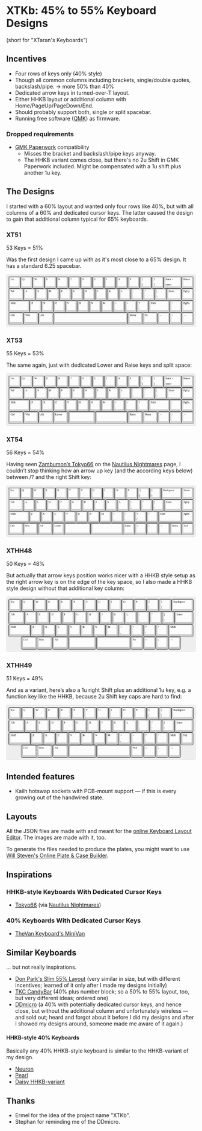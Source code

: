 XTKb: 45% to 55% Keyboard Designs
=================================

(short for "XTaran's Keyboards")

Incentives
----------

* Four rows of keys only (40% style)
* Though all common columns including brackets, single/double quotes,
  backslash/pipe. → more 50% than 40%
* Dedicated arrow keys in turned-over-T layout.
* Either HHKB layout or additional column with
  Home/PageUp/PageDown/End.
* Should probably support both, single or split spacebar.
* Running free software ([QMK](https://qmk.fm/)) as firmware.

### Dropped requirements

* [GMK Paperwork](https://thevankeyboards.com/products/paperwork)
  compatibility
    * Misses the bracket and backslash/pipe keys anyway.
    * The HHKB variant comes close, but there's no 2u Shift in GMK
      Paperwork included. Might be compensated with a 1u shift plus
      another 1u key.


The Designs
-----------

I started with a 60% layout and wanted only four rows like 40%, but
with all columns of a 60% and dedicated cursor keys. The latter caused
the design to gain that additional column typical for 65% keyboards.

### XT51

53 Keys = 51%

Was the first design I came up with as it's most close to a 65%
design. It has a standard 6.25 spacebar.

![XT51: Single Spacebar](keyboard-layout.single-spacebar.png)

### XT53

55 Keys = 53%

The same again, just with dedicated Lower and Raise keys and split
space:

![XT53: Split Spacebar + Raise/Lower](keyboard-layout.split-space.png)

### XT54

56 Keys = 54%

Having seen [Zambumon’s
Tokyo66](https://zambumon.files.wordpress.com/2018/09/nautilus_nightmares_tokyo66_1.png)
on the [Nautilus
Nightmares](https://zambumon.com/nautilus-nightmares/) page, I
couldn’t stop thinking how an arrow up key (and the according keys
below) between /? and the right Shift key:

![XT54: Up key left of right Shift key](keyboard-layout.up-left-of-shift-split-space.png)

### XTHH48

50 Keys = 48%

But actually that arrow keys position works nicer with a HHKB style
setup as the right arrow key is on the edge of the key space, so I
also made a HHKB style design without that additional key column:

![XTHH48: HHKB-style](keyboard-layout.hhkb-split-space.png)

### XTHH49

51 Keys = 49%

And as a variant, here’s also a 1u right Shift plus an additional 1u
key, e.g. a function key like the HHKB, because 2u Shift key caps are
hard to find:

![XTHH49: HHKB-style with with 1u roght Shift key](keyboard-layout.hhkb-1u-shift-split-space.png)


Intended features
-----------------

* Kailh hotswap sockets with PCB-mount support — if this is every
  growing out of the handwired state.

Layouts
-------

All the JSON files are made with and meant for the [online Keyboard
Layout Editor](http://www.keyboard-layout-editor.com/). The images are
made with it, too.

To generate the files needed to produce the plates, you might want to
use [Will Steven's Online Plate & Case
Builder](http://builder.swillkb.com/).

Inspirations
------------

### HHKB-style Keyboards With Dedicated Cursor Keys

* [Tokyo66](https://zambumon.files.wordpress.com/2018/09/nautilus_nightmares_tokyo66_1.png?w=788&h=525)
  (via [Nautilus
  Nightmares](https://zambumon.com/nautilus-nightmares/))

### 40% Keyboards With Dedicated Cursor Keys

* [TheVan Keyboard's MiniVan](https://thevankeyboards.com/pages/minivan)

Similar Keyboards
-----------------

… but not really inspirations.

* [Don Park's Slim 55%
  Layout](https://www.keebtalk.com/t/slim-55-layout/6771) (very
  similar in size, but with different incentives; learned of it only
  after I made my designs initially)
* [TKC CandyBar](https://thekey.company/collections/candybar) (40%
  plus number block; so a 50% to 55% layout, too, but very different
  ideas; ordered one)
* [DDmicro](https://kbdfans.com/blogs/news/ddmicro-wireless-keyboard)
  (a 40% with potentially dedicated cursor keys, and hence close, but
  without the additional column and unfortunately wireless — and sold
  out; heard and forgot about it before I did my designs and after I
  showed my designs around, someone made me aware of it again.)

#### HHKB-style 40% Keyboards

Basically any 40% HHKB-style keyboard is similar to the HHKB-variant
of my design.

* [Neuron](https://www.keebtalk.com/t/ic-neuron-hhkb-40/6894)
* [Pearl](https://geekhack.org/index.php?topic=92259.0)
* [Daisy HHKB-variant](https://kprepublic.com/products/anodized-aluminium-case-for-daisy-40-hhkb-layout-custom-keyboard-acrylic-diffuser-can-support-daisy)

Thanks
------

* Ermel for the idea of the project name "XTKb".
* Stephan for reminding me of the DDmicro.
